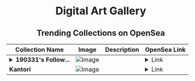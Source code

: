 <div align="center">

# Digital Art Gallery

## Trending Collections on OpenSea

| Collection Name                       | Image                                                                                     | Description                       | OpenSea Link                                                                                          |
|---------------------------------------|-------------------------------------------------------------------------------------------|-----------------------------------|--------------------------------------------------------------------------------------------------------|
| **<details><summary>190331's Follow...</summary>190331's Follower</details>** | ![Image](https://i.seadn.io/s/raw/files/19f9f090920392cc3650cbdf4361755b.png?w=500&auto=format?w=200&auto=format) |  | <details><summary>Link</summary>[190331's Follower](https://opensea.io/collection/190331-s-follower)</details> |
| **Kantori** | ![Image](https://i.seadn.io/s/raw/files/0b9372c4fa99f62e96dc040b7c19b15b.png?w=500&auto=format?w=200&auto=format) |  | <details><summary>Link</summary>[Kantori](https://opensea.io/collection/kantori-24)</details> |

</div>